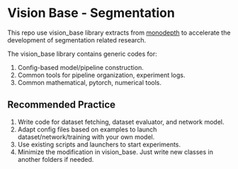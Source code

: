 # Vision Base - Segmentation

This repo use vision_base library extracts from [monodepth](http://gitlab.ram-lab.com/yuxuan/monodepth) to accelerate the development of segmentation related research.

The vision_base library contains generic codes for:

1. Config-based model/pipeline construction.
2. Common tools for pipeline organization, experiment logs.
3. Common mathematical, pytorch, numerical tools.

## Recommended Practice

1. Write code for dataset fetching, dataset evaluator, and network model.
2. Adapt config files based on examples to launch dataset/network/training with your own model. 
3. Use existing scripts and launchers to start experiments.
4. Minimize the modification in vision_base. Just write new classes in another folders if needed.
